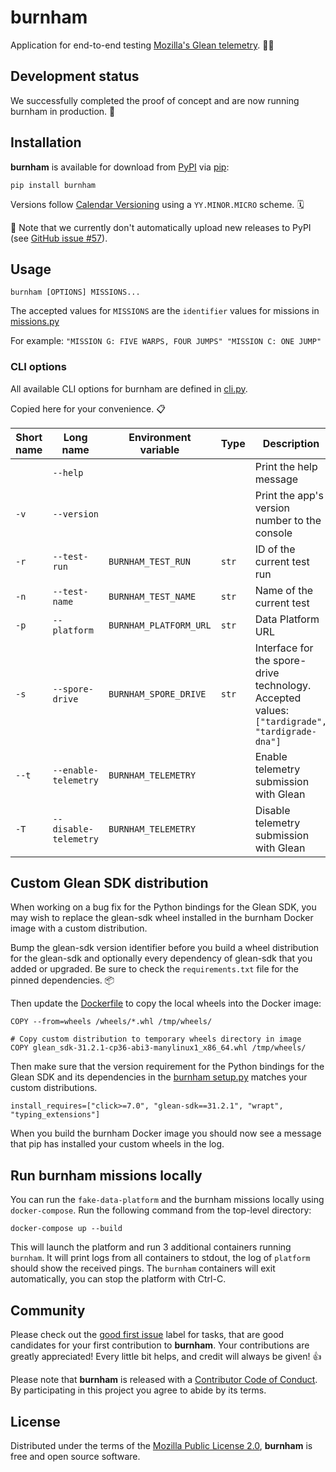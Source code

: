 # burnham

Application for end-to-end testing [Mozilla's Glean telemetry][Glean]. 👩‍🚀

## Development status

We successfully completed the proof of concept and are now running burnham in
production. 🚀

## Installation

**burnham** is available for download from [PyPI][PyPI] via [pip][pip]:

```text
pip install burnham
```

Versions follow [Calendar Versioning][calver] using a `YY.MINOR.MICRO` scheme. 🗓

🚧 Note that we currently don't automatically upload new releases to PyPI
(see [GitHub issue #57][issue57]).

[issue57]: https://github.com/mozilla/burnham/issues/57

## Usage

```text
burnham [OPTIONS] MISSIONS...
```

The accepted values for `MISSIONS` are the `identifier` values for missions in [missions.py][missions.py]

For example: `"MISSION G: FIVE WARPS, FOUR JUMPS" "MISSION C: ONE JUMP"`

[missions.py]: /application/src/burnham/missions.py

### CLI options

All available CLI options for burnham are defined in [cli.py][cli.py].

Copied here for your convenience. 📋

| Short name | Long name             | Environment variable   | Type  | Description                                                                                   |
| ---------- | --------------------- | ---------------------- | ----- | --------------------------------------------------------------------------------------------- |
|            | `--help`              |                        |       | Print the help message                                                                        |
| `-v`       | `--version`           |                        |       | Print the app's version number to the console                                                 |
| `-r`       | `--test-run`          | `BURNHAM_TEST_RUN`     | `str` | ID of the current test run                                                                    |
| `-n`       | `--test-name`         | `BURNHAM_TEST_NAME`    | `str` | Name of the current test                                                                      |
| `-p`       | `--platform`          | `BURNHAM_PLATFORM_URL` | `str` | Data Platform URL                                                                             |
| `-s`       | `--spore-drive`       | `BURNHAM_SPORE_DRIVE`  | `str` | Interface for the spore-drive technology. Accepted values: `["tardigrade", "tardigrade-dna"]` |
| `--t`      | `--enable-telemetry`  | `BURNHAM_TELEMETRY`    |       | Enable telemetry submission with Glean                                                        |
| `-T`       | `--disable-telemetry` | `BURNHAM_TELEMETRY`    |       | Disable telemetry submission with Glean                                                       |

[cli.py]: /application/src/burnham/cli.py

## Custom Glean SDK distribution

When working on a bug fix for the Python bindings for the Glean SDK, you may
wish to replace the glean-sdk wheel installed in the burnham Docker image
with a custom distribution.

Bump the glean-sdk version identifier before you build a wheel distribution
for the glean-sdk and optionally every dependency of glean-sdk that you added
or upgraded. Be sure to check the `requirements.txt` file for the pinned
dependencies. 📦

Then update the [Dockerfile][dockerfile] to copy the local wheels into the
Docker image:

```text
COPY --from=wheels /wheels/*.whl /tmp/wheels/

# Copy custom distribution to temporary wheels directory in image
COPY glean_sdk-31.2.1-cp36-abi3-manylinux1_x86_64.whl /tmp/wheels/
```

Then make sure that the version requirement for the Python bindings for the
Glean SDK and its dependencies in the [burnham setup.py][setup.py] matches
your custom distributions.

```text
install_requires=["click>=7.0", "glean-sdk==31.2.1", "wrapt", "typing_extensions"]
```

When you build the burnham Docker image you should now see a message that pip
has installed your custom wheels in the log.

## Run burnham missions locally

You can run the `fake-data-platform` and the burnham missions locally using
`docker-compose`. Run the following command from the top-level directory:

```text
docker-compose up --build
```

This will launch the platform and run 3 additional containers running
`burnham`. It will print logs from all containers to stdout, the log of
`platform` should show the received pings. The `burnham` containers will exit
automatically, you can stop the platform with Ctrl-C.

## Community

Please check out the [good first issue][good first issue] label for tasks, that
are good candidates for your first contribution to **burnham**. Your
contributions are greatly appreciated! Every little bit helps, and credit will
always be given! 👍

Please note that **burnham** is released with a [Contributor Code of
Conduct][code of conduct]. By participating in this project you agree to abide
by its terms.

## License

Distributed under the terms of the [Mozilla Public License 2.0][license],
**burnham** is free and open source software.

[Glean]: https://mozilla.github.io/glean/book/index.html
[PyPI]: https://pypi.org/project/burnham/
[pip]: https://pypi.org/project/pip/
[good first issue]: https://github.com/mozilla/burnham/labels/good%20first%20issue
[code of conduct]: https://github.com/mozilla/burnham/blob/main/application/CODE_OF_CONDUCT.md
[license]: https://github.com/mozilla/burnham/blob/main/application/LICENSE
[calver]: https://calver.org
[dockerfile]: https://github.com/mozilla/burnham/blob/main/application/Dockerfile
[setup.py]: https://github.com/mozilla/burnham/blob/main/application/setup.py
